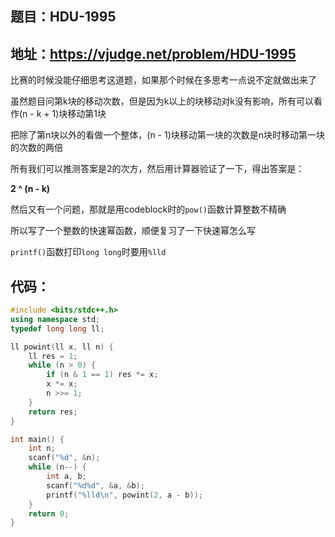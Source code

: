 ## 题目：HDU-1995
地址：https://vjudge.net/problem/HDU-1995
---
比赛的时候没能仔细思考这道题，如果那个时候在多思考一点说不定就做出来了

虽然题目问第k块的移动次数，但是因为k以上的块移动对k没有影响，所有可以看作(n - k + 1)块移动第1块

把除了第n块以外的看做一个整体，(n - 1)块移动第一块的次数是n块时移动第一块的次数的两倍

所有我们可以推测答案是2的次方，然后用计算器验证了一下，得出答案是：

**2 ^ (n - k)**

然后又有一个问题，那就是用codeblock时的`pow()`函数计算整数不精确

所以写了一个整数的快速幂函数，顺便复习了一下快速幂怎么写

`printf()`函数打印`long long`时要用`%lld`
## 代码：
```cpp
#include <bits/stdc++.h>
using namespace std;
typedef long long ll;

ll powint(ll x, ll n) {
    ll res = 1;
    while (n > 0) {
        if (n & 1 == 1) res *= x;
        x *= x;
        n >>= 1;
    }
    return res;
}

int main() {
    int n;
    scanf("%d", &n);
    while (n--) {
        int a, b;
        scanf("%d%d", &a, &b);
        printf("%lld\n", powint(2, a - b));
    }
    return 0;
}
```
